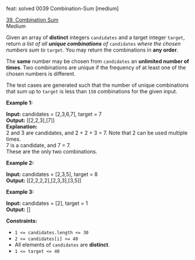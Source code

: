 feat: solved 0039 Combination-Sum [medium]

[39. Combination Sum](https://leetcode.com/problems/combination-sum/)  
Medium

Given an array of  **distinct**  integers  `candidates`  and a target integer  `target`, return  _a list of all  **unique combinations**  of_ `candidates` _where the chosen numbers sum to_ `target`_._  You may return the combinations in  **any order**.

The  **same**  number may be chosen from  `candidates`  an  **unlimited number of times**. Two combinations are unique if the
frequency of at least one of the chosen numbers is different.

The test cases are generated such that the number of unique combinations that sum up to  `target`  is less than  `150`  combinations for the given input.

**Example 1:**

**Input:** candidates = [2,3,6,7], target = 7  
**Output:** [[2,2,3],[7]]  
**Explanation:**  
2 and 3 are candidates, and 2 + 2 + 3 = 7. Note that 2 can be used multiple times.  
7 is a candidate, and 7 = 7.  
These are the only two combinations.

**Example 2:**

**Input:** candidates = [2,3,5], target = 8  
**Output:** [[2,2,2,2],[2,3,3],[3,5]]

**Example 3:**

**Input:** candidates = [2], target = 1  
**Output:** []

**Constraints:**

-   `1 <= candidates.length <= 30`
-   `2 <= candidates[i] <= 40`
-   All elements of  `candidates`  are  **distinct**.
-   `1 <= target <= 40`